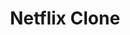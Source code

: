 ---
key: netflixclone
number: 3
title: Netflix Clone
desc: Netflix clone. Well, maybe I shouldn't go that far... This project tries to replicate the first pages of Netflix. It has been built in ReactJS, using Firebase for authentication (sign up, log in, log out), Styled Components for all styling and Fuse.js for live search. Also, it includes testing for all components using React Testing Library.
tech: React, Fireabse, Styled-components, Fuse.js
icon: ../assets/images/icons/netflix2.svg
live: https://netflix-clone-2e50a.web.app
github: https://github.com/r00bal/Netflix-clone
---